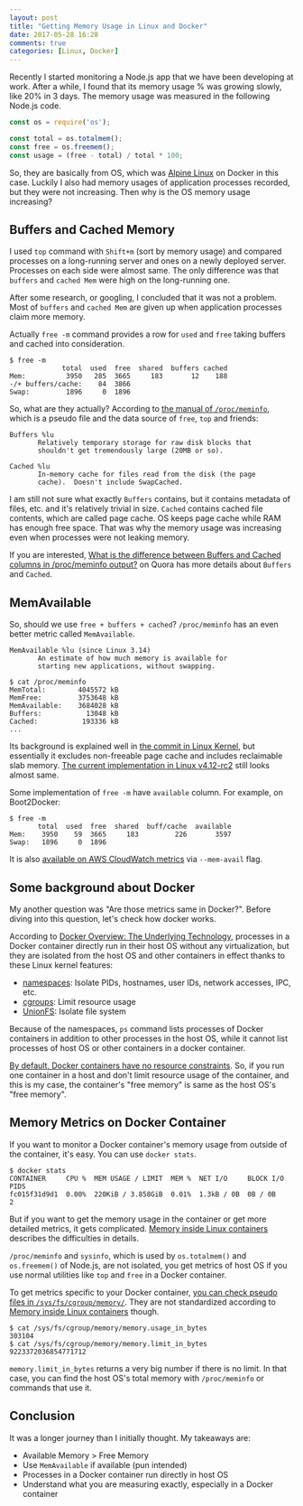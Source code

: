 ```yaml
---
layout: post
title: "Getting Memory Usage in Linux and Docker"
date: 2017-05-28 16:28
comments: true
categories: [Linux, Docker]
---
```


Recently I started monitoring a Node.js app that we have been developing at work. After a while, I found that its memory usage % was growing slowly, like 20% in 3 days. The memory usage was measured in the following Node.js code.

```js
const os = require('os');

const total = os.totalmem();
const free = os.freemem();
const usage = (free - total) / total * 100;
```

So, they are basically from OS, which was [Alpine Linux](https://alpinelinux.org/) on Docker in this case. Luckily I also had memory usages of application processes recorded, but they were not increasing. Then why is the OS memory usage increasing?

## Buffers and Cached Memory

I used `top` command with `Shift+m` (sort by memory usage) and compared processes on a long-running server and ones on a newly deployed server. Processes on each side were almost same. The only difference was that `buffers` and `cached Mem` were high on the long-running one.

After some research, or googling, I concluded that it was not a problem. Most of `buffers` and `cached Mem` are given up when application processes claim more memory.

Actually `free -m` command provides a row for `used` and `free` taking buffers and cached into consideration.

```
$ free -m
             total  used  free  shared  buffers cached
Mem:          3950   285  3665     183       12    188
-/+ buffers/cache:    84  3866
Swap:         1896     0  1896
```

So, what are they actually? According to [the manual of `/proc/meminfo`](http://man7.org/linux/man-pages/man5/proc.5.html), which is a pseudo file and the data source of `free`, `top` and friends:

```
Buffers %lu
       Relatively temporary storage for raw disk blocks that
       shouldn't get tremendously large (20MB or so).

Cached %lu
       In-memory cache for files read from the disk (the page
       cache).  Doesn't include SwapCached.
```

I am still not sure what exactly `Buffers` contains, but it contains metadata of files, etc. and it's relatively trivial in size. `Cached` contains cached file contents, which are called page cache. OS keeps page cache while RAM has enough free space. That was why the memory usage was increasing even when processes were not leaking memory.

If you are interested, [What is the difference between Buffers and Cached columns in /proc/meminfo output?](https://www.quora.com/What-is-the-difference-between-Buffers-and-Cached-columns-in-proc-meminfo-output) on Quora has more details about `Buffers` and `Cached`.

## MemAvailable

So, should we use `free + buffers + cached`? `/proc/meminfo` has an even better metric called `MemAvailable`.

```
MemAvailable %lu (since Linux 3.14)
       An estimate of how much memory is available for
       starting new applications, without swapping.
```

```
$ cat /proc/meminfo
MemTotal:        4045572 kB
MemFree:         3753648 kB
MemAvailable:    3684028 kB
Buffers:           13048 kB
Cached:           193336 kB
...
```

Its background is explained well in [the commit in Linux Kernel](https://github.com/torvalds/linux/commit/34e431b0ae398fc54ea69ff85ec700722c9da773), but essentially it excludes non-freeable page cache and includes reclaimable slab memory. [The current implementation in Linux v4.12-rc2](https://github.com/torvalds/linux/blob/v4.12-rc2/mm/page_alloc.c#L4341-L4382) still looks almost same.

Some implementation of `free -m` have `available` column. For example, on Boot2Docker:

```
$ free -m
       total  used  free  shared  buff/cache  available
Mem:    3950    59  3665     183         226       3597
Swap:   1896     0  1896
```

It is also [available on AWS CloudWatch metrics](http://docs.aws.amazon.com/AWSEC2/latest/UserGuide/mon-scripts.html) via `--mem-avail` flag.

## Some background about Docker

My another question was "Are those metrics same in Docker?". Before diving into this question, let's check how docker works.

According to [Docker Overview: The Underlying Technology](https://docs.docker.com/engine/docker-overview/#the-underlying-technology), processes in a Docker container directly run in their host OS without any virtualization, but they are isolated from the host OS and other containers in effect thanks to these Linux kernel features:

- [namespaces](https://en.wikipedia.org/wiki/Linux_namespaces): Isolate PIDs, hostnames, user IDs, network accesses, IPC, etc.
- [cgroups](https://en.wikipedia.org/wiki/Cgroups): Limit resource usage
- [UnionFS](https://en.wikipedia.org/wiki/UnionFS): Isolate file system

Because of the namespaces, `ps` command lists processes of Docker containers in addition to other processes in the host OS, while it cannot list processes of host OS or other containers in a docker container.

[By default, Docker containers have no resource constraints](https://docs.docker.com/engine/admin/resource_constraints/#memory). So, if you run one container in a host and don't limit resource usage of the container, and this is my case, the container's "free memory" is same as the host OS's "free memory".

## Memory Metrics on Docker Container

If you want to monitor a Docker container's memory usage from outside of the container, it's easy. You can use `docker stats`.

```
$ docker stats
CONTAINER     CPU %  MEM USAGE / LIMIT  MEM %  NET I/O     BLOCK I/O  PIDS
fc015f31d9d1  0.00%  220KiB / 3.858GiB  0.01%  1.3kB / 0B  0B / 0B    2
```

But if you want to get the memory usage in the container or get more detailed metrics, it gets complicated. [Memory inside Linux containers](https://fabiokung.com/2014/03/13/memory-inside-linux-containers/) describes the difficulties in details.

`/proc/meminfo` and `sysinfo`, which is used by `os.totalmem()` and `os.freemem()` of Node.js, are not isolated, you get metrics of host OS if you use normal utilities like `top` and `free` in a Docker container.

To get metrics specific to your Docker container, [you can check pseudo files in `/sys/fs/cgroup/memory/`](https://docs.docker.com/engine/admin/runmetrics/). They are not standardized according to [Memory inside Linux containers](https://fabiokung.com/2014/03/13/memory-inside-linux-containers/) though.

```
$ cat /sys/fs/cgroup/memory/memory.usage_in_bytes
303104
$ cat /sys/fs/cgroup/memory/memory.limit_in_bytes
9223372036854771712
```

`memory.limit_in_bytes` returns a very big number if there is no limit. In that case, you can find the host OS's total memory with `/proc/meminfo` or commands that use it.

## Conclusion

It was a longer journey than I initially thought. My takeaways are:

- Available Memory > Free Memory
- Use `MemAvailable` if available (pun intended)
- Processes in a Docker container run directly in host OS
- Understand what you are measuring exactly, especially in a Docker container
